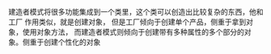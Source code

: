 建造者模式将很多功能集成到一个类里，这个类可以创造出比较复杂的东西，他和工厂
作用类似，就是创建对象，
但是工厂倾向于创建单个产品，侧重于拿到对象，使用对象方法，
而建造者模式则倾向于创建带有多种属性的多个部分的对象。侧重于创建个性化的对象